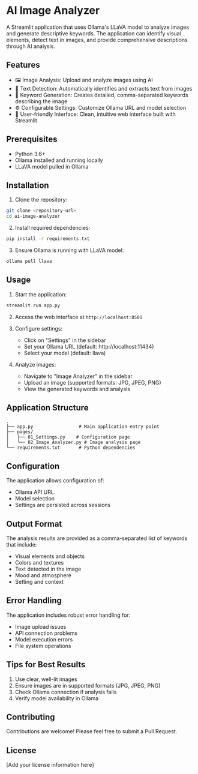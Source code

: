 # AI Image Analyzer

A Streamlit application that uses Ollama's LLaVA model to analyze images and generate descriptive keywords. The application can identify visual elements, detect text in images, and provide comprehensive descriptions through AI analysis.

## Features

- 🖼️ Image Analysis: Upload and analyze images using AI
- 📝 Text Detection: Automatically identifies and extracts text from images
- 🎯 Keyword Generation: Creates detailed, comma-separated keywords describing the image
- ⚙️ Configurable Settings: Customize Ollama URL and model selection
- 🎨 User-friendly Interface: Clean, intuitive web interface built with Streamlit

## Prerequisites

- Python 3.6+
- Ollama installed and running locally
- LLaVA model pulled in Ollama

## Installation

1. Clone the repository:
```bash
git clone <repository-url>
cd ai-image-analyzer
```

2. Install required dependencies:
```bash
pip install -r requirements.txt
```

3. Ensure Ollama is running with LLaVA model:
```bash
ollama pull llava
```

## Usage

1. Start the application:
```bash
streamlit run app.py
```

2. Access the web interface at `http://localhost:8501`

3. Configure settings:
   - Click on "Settings" in the sidebar
   - Set your Ollama URL (default: http://localhost:11434)
   - Select your model (default: llava)

4. Analyze images:
   - Navigate to "Image Analyzer" in the sidebar
   - Upload an image (supported formats: JPG, JPEG, PNG)
   - View the generated keywords and analysis

## Application Structure

```
.
├── app.py                 # Main application entry point
├── pages/
│   ├── 01_Settings.py    # Configuration page
│   └── 02_Image_Analyzer.py # Image analysis page
└── requirements.txt       # Python dependencies
```

## Configuration

The application allows configuration of:
- Ollama API URL
- Model selection
- Settings are persisted across sessions

## Output Format

The analysis results are provided as a comma-separated list of keywords that include:
- Visual elements and objects
- Colors and textures
- Text detected in the image
- Mood and atmosphere
- Setting and context

## Error Handling

The application includes robust error handling for:
- Image upload issues
- API connection problems
- Model execution errors
- File system operations

## Tips for Best Results

1. Use clear, well-lit images
2. Ensure images are in supported formats (JPG, JPEG, PNG)
3. Check Ollama connection if analysis fails
4. Verify model availability in Ollama

## Contributing

Contributions are welcome! Please feel free to submit a Pull Request.

## License

[Add your license information here]